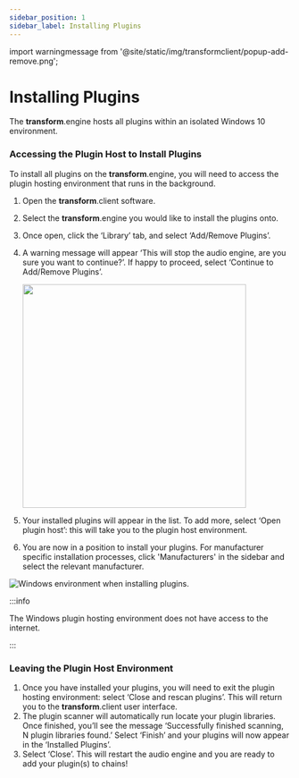 ```yaml
---
sidebar_position: 1
sidebar_label: Installing Plugins
---
```


import warningmessage from '@site/static/img/transformclient/popup-add-remove.png';

# Installing Plugins

The **transform**.engine hosts all plugins within an isolated Windows 10 environment.

### Accessing the Plugin Host to Install Plugins

To install all plugins on the **transform**.engine, you will need to access the plugin hosting environment that runs in the background.

1. Open the **transform**.client software.
2. Select the **transform**.engine you would like to install the plugins onto.
3. Once open, click the ‘Library’ tab, and select ‘Add/Remove Plugins’.
4. A warning message will appear ‘This will stop the audio engine, are you sure you want to continue?’. If happy to proceed, select ‘Continue to Add/Remove Plugins’.

   <img src={warningmessage} width="400" />

5. Your installed plugins will appear in the list. To add more, select ‘Open plugin host’: this will take you to the plugin host environment.
6. You are now in a position to install your plugins. For manufacturer specific installation processes, click 'Manufacturers' in the sidebar and select the relevant manufacturer.

![Windows environment when installing plugins.](@site/static/img/transformclient/library-plugin-host.png)

:::info

The Windows plugin hosting environment does not have access to the internet.

:::

### Leaving the Plugin Host Environment

1. Once you have installed your plugins, you will need to exit the plugin hosting environment: select ‘Close and rescan plugins’. This will return you to the **transform**.client user interface.
2. The plugin scanner will automatically run locate your plugin libraries. Once finished, you’ll see the message ‘Successfully finished scanning, N plugin libraries found.’ Select ‘Finish’ and your plugins will now appear in the ‘Installed Plugins’.
3. Select ‘Close’. This will restart the audio engine and you are ready to add your plugin(s) to chains!
